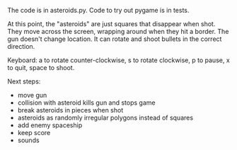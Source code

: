 The code is in asteroids.py. Code to try out pygame is in tests. 

At this point, the "asteroids" are just squares that disappear when shot. 
They move across the screen, wrapping around when they hit a border.
The gun doesn't change location. 
It can rotate and shoot bullets in the correct direction. 

Keyboard: a to rotate counter-clockwise, s to rotate clockwise, p to pause, x to quit, space to shoot.

Next steps:
- move gun
- collision with asteroid kills gun and stops game
- break asteroids in pieces when shot
- asteroids as randomly irregular polygons instead of squares
- add enemy spaceship
- keep score
- sounds
